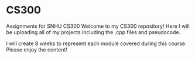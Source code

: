 # CS300
Assignments for SNHU CS300
Welcome to my CS300 repository! Here I will be uploading all of my projects including the .cpp files and pseudocode.

I will create 8 weeks to represent each module covered during this course. Please enjoy the content!
